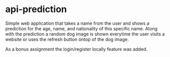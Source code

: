 # api-prediction

Simple web application that takes a name from the user and shows a prediction for the age, name, and nationality of this specific name.
Along with the prediction a random dog image is shown everytime the user visits a website or uses the refresh button ontop of the dog image.

As a bonus assignment the login/register locally feature was added.
